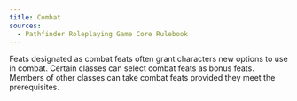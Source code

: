 ```yaml
---
title: Combat
sources:
  - Pathfinder Roleplaying Game Core Rulebook
---
```


Feats designated as combat feats often grant characters new options to use in combat. Certain classes can select combat feats as bonus feats. Members of other classes can take combat feats provided they meet the prerequisites.
